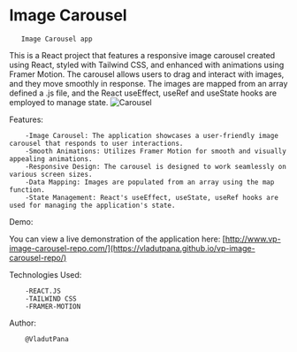 # Image Carousel 
 
       Image Carousel app
This is a React project that features a responsive image carousel created using React, styled with Tailwind CSS, and enhanced with animations using Framer Motion. The carousel allows users to drag and interact with images, and they move smoothly in response. The images are mapped from an array defined a .js file, and the React useEffect, useRef and useState hooks are employed to manage state.
![Carousel](https://github.com/VladutPana/vp-image-carousel-repo/assets/109078074/6a05c1b1-bf4c-4fe8-ba3c-9d4ad660db19)

Features:

        -Image Carousel: The application showcases a user-friendly image carousel that responds to user interactions.
        -Smooth Animations: Utilizes Framer Motion for smooth and visually appealing animations.
        -Responsive Design: The carousel is designed to work seamlessly on various screen sizes.
        -Data Mapping: Images are populated from an array using the map function.
        -State Management: React's useEffect, useState, useRef hooks are used for managing the application's state.

Demo:

You can view a live demonstration of the application here: [http://www.vp-image-carousel-repo.com/](https://vladutpana.github.io/vp-image-carousel-repo/)


Technologies Used:

        -REACT.JS
        -TAILWIND CSS
        -FRAMER-MOTION


Author:

        @VladutPana
